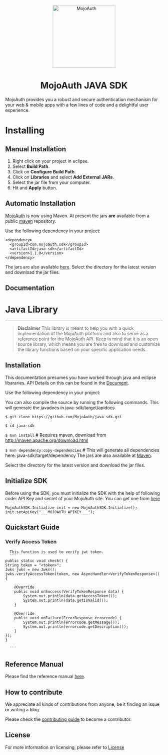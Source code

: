  <p align="center">
  <a href="https://www.mojoauth.com">
    <img alt="MojoAuth" src="https://mojoauth.com/assets/images/logo.svg" width="200" />
  </a>
</p>

<h1 align="center">
  MojoAuth JAVA SDK
</h1>

MojoAuth provides you a robust and secure authentication mechanism for your web & mobile apps with a few lines of code and a delightful user experience.

# Installing
## Manual Installation
1.  Right click on your project in eclipse.
2.  Select **Build Path**.
3.  Click on **Configure Build Path**.
4.  Click on **Libraries** and select **Add External JARs**.
5.  Select the jar file from your computer.
6.  Hit and **Apply** button.

## Automatic Installation
[MojoAuth](https://www.mojoauth.com) is now using Maven. At present the jars **are** available from a public [maven]( ) repository.

Use the following dependency in your project:

```
<dependency>
  <groupId>com.mojoauth.sdk</groupId>
  <artifactId>java-sdk</artifactId>
  <version>1.1.0</version>
</dependency>

```

The jars are also available [here](). Select the directory for
the latest version and download the jar files.

## Documentation

Java Library
=====

-----

>**Disclaimer**
>This library is meant to help you with a quick implementation of the MojoAuth platform and also to serve as a reference point for the MojoAuth API. Keep in mind that it is an open source library, which means you are free to download and customize the library functions based on your specific application needs.



## Installation

This documentation presumes you have worked through java and eclipse libararies. API Details on this can be found in the [Document](https://mojoauth.com/docs).

Use the following dependency in your project:

You can also compile the source by running the following commands. This will generate the javadocs in java-sdk/target/apidocs


```
$ git clone https://github.com/MojoAuth/java-sdk.git
```
```
$ cd java-sdk
```
`$ mvn install` # Requires maven, download from http://maven.apache.org/download.html
  
`$ mvn dependency:copy-dependencies`   # This will generate all dependencies here: java-sdk/target/dependency
The jars are also available at [Maven](https://mvnrepository.com/artifact/io.mojoauth.sdk/java-sdk).

Select the directory for the latest version and download the jar files.

## Initialize SDK
Before using the SDK, you must initialize the SDK with the help of following code:
API Key and secret of your MojoAuth site. You can get one from [here](http://mojoauth.com/dashboard)

```
MojoAuthSDK.Initialize init = new MojoAuthSDK.Initialize();
init.setApiKey("___MOJOAUTH_APIKEY___");
```
## Quickstart Guide


### Verify Access Token


	  This function is used to verify jwt token.
	  ```
	public static void check() {
	String token = "<token>";
	Jwks jwks = new Jwks();
	jwks.verifyAccessToken(token, new AsyncHandler<VerifyTokenResponse>() {
		
		@Override
		public void onSuccess(VerifyTokenResponse data) {
			System.out.println(data.getAccessToken());
			System.out.println(data.getIsValid());
		}
		
		@Override
		public void onFailure(ErrorResponse errorcode) {
			System.out.println(errorcode.getMessage());
			System.out.println(errorcode.getDescription());
		}
	});
	}

	  ```
 
  	  
## Reference Manual

Please find the reference manual [here](http://mojoauth.com/docs).

## How to contribute

We appreciate all kinds of contributions from anyone, be it finding an issue or writing a blog.

Please check the [contributing guide](CONTRIBUTING.md) to become a contributor.

## License

For more information on licensing, please refer to [License](LICENSE)

